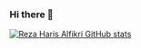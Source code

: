 ### Hi there 👋

[![Reza Haris Alfikri GitHub stats](https://github-readme-stats.vercel.app/api?username=rezaharisz)](https://github.com/rezaharisz/github-readme-stats)

<!--
**rezaharisz/rezaharisz** is a ✨ _special_ ✨ repository because its `README.md` (this file) appears on your GitHub profile.

Here are some ideas to get you started:

- 🔭 I’m currently working on ...
- 🌱 I’m currently learning ...
- 👯 I’m looking to collaborate on ...
- 🤔 I’m looking for help with ...
- 💬 Ask me about ...
- 📫 How to reach me: ...
- 😄 Pronouns: ...
- ⚡ Fun fact: ...
-->

